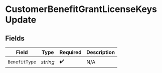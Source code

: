 # CustomerBenefitGrantLicenseKeysUpdate


## Fields

| Field              | Type               | Required           | Description        |
| ------------------ | ------------------ | ------------------ | ------------------ |
| `BenefitType`      | *string*           | :heavy_check_mark: | N/A                |